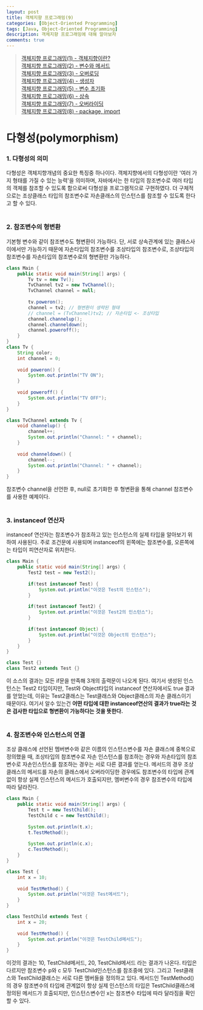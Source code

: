 ```yaml
---
layout: post
title: 객체지향 프로그래밍(9)
categories: [Object-Oriented Programming]
tags: [Java, Object-Oriented Programming]
description: 객체지향 프로그래밍에 대해 알아보자
comments: true
---
```


> [객체지향 프로그래밍(1) - 객체지향이란?](https://keencho.github.io/object-oriented%20programming/2019/03/31/java-%EA%B0%9D%EC%B2%B4%EC%A7%80%ED%96%A51.html)  
> [객체지향 프로그래밍(2) - 변수와 메서드](https://keencho.github.io/object-oriented%20programming/2019/04/02/java-%EA%B0%9D%EC%B2%B4%EC%A7%80%ED%96%A52.html)  
> [객체지향 프로그래밍(3) - 오버로딩](https://keencho.github.io/object-oriented%20programming/2019/04/05/java-%EA%B0%9D%EC%B2%B4%EC%A7%80%ED%96%A53.html)  
> [객체지향 프로그래밍(4) - 생성자](https://keencho.github.io/object-oriented%20programming/2019/04/11/java-%EA%B0%9D%EC%B2%B4%EC%A7%80%ED%96%A54.html)  
> [객체지향 프로그래밍(5) - 변수 초기화](https://keencho.github.io/object-oriented%20programming/2019/04/13/java-%EA%B0%9D%EC%B2%B4%EC%A7%80%ED%96%A55.html)  
> [객체지향 프로그래밍(6) - 상속](https://keencho.github.io/object-oriented%20programming/2019/04/15/java-%EA%B0%9D%EC%B2%B4%EC%A7%80%ED%96%A56.html)  
> [객체지향 프로그래밍(7) - 오버라이딩](https://keencho.github.io/object-oriented%20programming/2019/04/18/java-%EA%B0%9D%EC%B2%B4%EC%A7%80%ED%96%A57.html)  
> [객체지향 프로그래밍(8) - package, import](https://keencho.github.io/object-oriented%20programming/2019/04/20/java-%EA%B0%9D%EC%B2%B4%EC%A7%80%ED%96%A58.html)  

# **다형성(polymorphism)**  
### 1. 다형성의 의미  
다형성은 객체지향개념의 중요한 특징중 하나이다. 객체지향에서의 다형성이란 '여러 가지 형태를 가질 수 있는 능력'을 의미하며, 자바에서는 한 타입의 참조변수로 여러 타입의 객체를 참조할 수 있도록 함으로써 다형성을 프로그램적으로 구현하였다. 더 구체적으로는 조상클래스 타입의 참조변수로 자손클래스의 인스턴스를 참조할 수 있도록 한다고 할 수 있다.  
<br>  
### 2. 참조변수의 형변환  
기본형 변수와 같이 참조변수도 형변환이 가능하다. 단, 서로 상속관계에 있는 클래스사이에서만 가능하기 때문에 자손타입의 참조변수를 조상타입의 참조변수로, 조상타입의 참조변수를 자손타입의 참조변수로의 형변환만 가능하다.  
~~~java
class Main {
	public static void main(String[] args) {
		Tv tv = new Tv();
		TvChannel tv2 = new TvChannel();
		TvChannel channel = null;
		
		tv.poweron();
		channel = tv2; // 형변환이 생략된 형태
		// channel = (TvChannel)tv2; // 자손타입 <- 조상타입
		channel.channelup();
		channel.channeldown();
		channel.poweroff();
	}
}
class Tv {
	String color;
	int channel = 0;
	
	void poweron() {
		System.out.println("TV ON");
	}
	
	void poweroff() {
		System.out.println("TV OFF");
	}
}

class TvChannel extends Tv {
	void channelup() {
		channel++;
		System.out.println("Channel: " + channel);
	}
	
	void channeldown() {
		channel--;
		System.out.println("Channel: " + channel);
	}
}
~~~
참조변수 channel을 선언한 후, null로 초기화한 후 형변환을 통해 channel 참조변수를 사용한 예제이다.  
<br>  
### 3. instanceof 연산자  
instanceof 연산자는 참조변수가 참조하고 있는 인스턴스의 실제 타입을 알아보기 위하여 사용된다. 주로 조건문에 사용되며 instanceof의 왼쪽에는 참조변수를, 오른쪽에는 타입이 피연산자로 위치한다.  
~~~java
class Main {
	public static void main(String[] args) {
		Test2 test = new Test2();
		
		if(test instanceof Test) {
			System.out.println("이것은 Test의 인스턴스");
		}
		
		if(test instanceof Test2) {
			System.out.println("이것은 Test2의 인스턴스");
		}
		
		if(test instanceof Object) {
			System.out.println("이것은 Object의 인스턴스");
		}
	}
}

class Test {}
class Test2 extends Test {}
~~~ 
이 소스의 결과는 모든 if문을 만족해 3개의 출력문이 나오게 된다. 여기서 생성된 인스턴스는 Test2 타입이지만, Test와 Object타입의 instanceof 연산자에서도 true 결과를 얻었는데, 이유는 Test2클래스는 Test클래스와 Object클래스의 자손 클래스이기 때문이다. 여기서 알수 있는건 **어떤 타입에 대한 instanceof연산의 결과가 true라는 것은 검사한 타입으로 형변환이 가능하다는 것을 뜻한다.**  
<br>  
### 4. 참조변수와 인스턴스의 연결  
조상 클래스에 선언된 멤버변수와 같은 이름의 인스턴스변수를 자손 클래스에 중복으로 정의했을 때, 조상타입의 참조변수로 자손 인스턴스를 참조하는 경우와 자손타입의 참조 변수로 자손인스턴스를 참조하는 경우는 서로 다른 결과를 얻는다. 메서드의 경우 조상 클래스의 메서드를 자손의 클래스에서 오버라이딩한 경우에도 참조변수의 타입에 관계없이 항상 실제 인스턴스의 메서드가 호출되지만, 멤버변수의 경우 참조변수의 타입에 따라 달라진다.  
~~~java
class Main {
	public static void main(String[] args) {
		Test t = new TestChild();
		TestChild c = new TestChild();
		
		System.out.println(t.x);
		t.TestMethod();
		
		System.out.println(c.x);
		c.TestMethod();
	}
}

class Test {
	int x = 10;
	
	void TestMethod() {
		System.out.println("이것은 Test메서드");
	}
}

class TestChild extends Test {
	int x = 20;
	
	void TestMethod() {
		System.out.println("이것은 TestChild메서드");
	}
}
~~~
이것의 결과는 10, TestChild메서드, 20, TestChild메서드 라는 결과가 나온다. 타입은 다르지만 참조변수 p와 c 모두 TestChild인스턴스를 참조중에 있다. 그리고 Test클래스와 TestChild클래스는 서로 다른 멤버들을 정의하고 있다. 메서드인 TestMethod()의 경우 참조변수의 타입에 관계없이 항상 실제 인스턴스의 타입은 TestChild클래스에 정의된 메서드가 호출되지만, 인스턴스변수인 x는 참조변수 타입에 따라 달라짐을 확인할 수 있다.  
